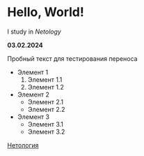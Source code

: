 # Hello, World!

I study in *Netology*

__03.02.2024__

Пробный текст
 для тестирования переноса


 * Элемент 1
   1. Элемент 1.1
   2. Элемент 1.2
 * Элемент 2
   * Элемент 2.1
   * Элемент 2.2
 * Элемент 3
   - Элемент 3.1
   - Элемент 3.2 

[Нетология](https://netology.ru/)
